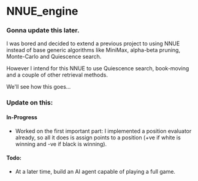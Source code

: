 # NNUE_engine

### Gonna update this later. 
I was bored and decided to extend a previous project to using NNUE instead of base generic algorithms like MiniMax, alpha-beta pruning, Monte-Carlo and Quiescence search. 

However I intend for this NNUE to use Quiescence search, book-moving and a couple of other retrieval methods. 

We'll see how this goes... 

### Update on this: 
#### In-Progress
  - Worked on the first important part: I implemented a position evaluator already, so all it does is assign points to a position (+ve if white is winning and -ve if black is winning).

#### Todo: 
  - At a later time, build an AI agent capable of playing a full game.  
